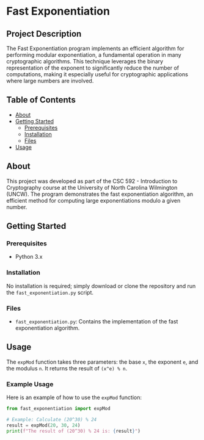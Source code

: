 # Fast Exponentiation

## Project Description
The Fast Exponentiation program implements an efficient algorithm for performing modular exponentiation, a fundamental operation in many cryptographic algorithms. This technique leverages the binary representation of the exponent to significantly reduce the number of computations, making it especially useful for cryptographic applications where large numbers are involved.

## Table of Contents
- [About](#about)
- [Getting Started](#getting-started)
  - [Prerequisites](#prerequisites)
  - [Installation](#installation)
  - [Files](#files)
- [Usage](#usage)

## About
This project was developed as part of the CSC 592 - Introduction to Cryptography course at the University of North Carolina Wilmington (UNCW). The program demonstrates the fast exponentiation algorithm, an efficient method for computing large exponentiations modulo a given number.

## Getting Started

### Prerequisites
- Python 3.x

### Installation
No installation is required; simply download or clone the repository and run the `fast_exponentiation.py` script.

### Files
- `fast_exponentiation.py`: Contains the implementation of the fast exponentiation algorithm.

## Usage
The `expMod` function takes three parameters: the base `x`, the exponent `e`, and the modulus `n`. It returns the result of `(x^e) % n`.

### Example Usage
Here is an example of how to use the `expMod` function:

```python
from fast_exponentiation import expMod

# Example: Calculate (20^30) % 24
result = expMod(20, 30, 24)
print(f"The result of (20^30) % 24 is: {result}")
